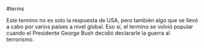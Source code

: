 #terms 

Este termino no es solo la respuesta de USA, pero también algo que se llevó a cabo por varios países a nivel global. Eso sí, el termino se volvió popular cuando el Presidente George Bush decidió declararle la guerra al terrorismo. 